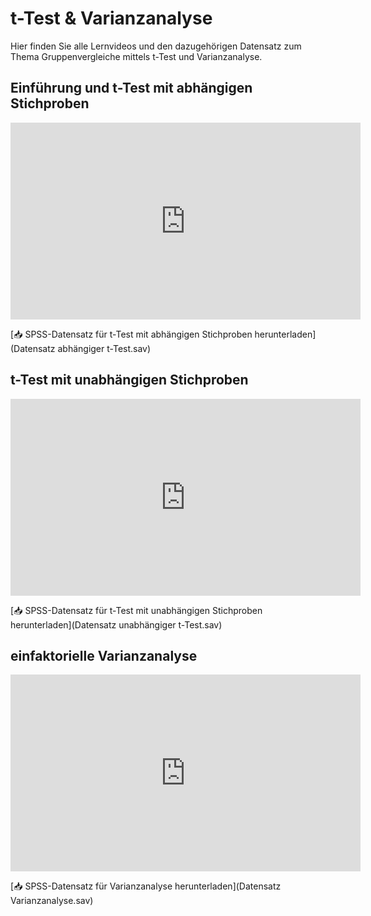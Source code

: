 # t-Test & Varianzanalyse

Hier finden Sie alle Lernvideos und den dazugehörigen Datensatz zum Thema Gruppenvergleiche mittels t-Test und Varianzanalyse.

## Einführung und t-Test mit abhängigen Stichproben
<iframe width="560" height="315" 
    src="https://www.youtube.com/embed/KBn9xN4qQt0" 
    frameborder="0" allowfullscreen>
</iframe>

[📥 SPSS-Datensatz für t-Test mit abhängigen Stichproben herunterladen](Datensatz abhängiger t-Test.sav)

## t-Test mit unabhängigen Stichproben
<iframe width="560" height="315" 
    src="https://www.youtube.com/embed/3bDmjjhYU_M" 
    frameborder="0" allowfullscreen>
</iframe>

[📥 SPSS-Datensatz für t-Test mit unabhängigen Stichproben herunterladen](Datensatz unabhängiger t-Test.sav)

## einfaktorielle Varianzanalyse
<iframe width="560" height="315" 
    src="https://www.youtube.com/embed/ANxFf3mE1WM" 
    frameborder="0" allowfullscreen>
</iframe>

[📥 SPSS-Datensatz für Varianzanalyse herunterladen](Datensatz Varianzanalyse.sav)